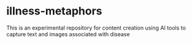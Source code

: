 # illness-metaphors
This is an experimental repository for content creation using AI tools to capture text and images associated with disease
